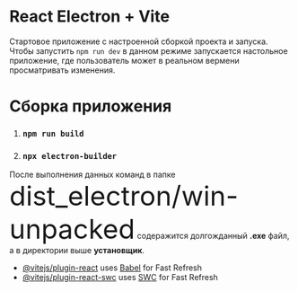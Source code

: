 # React Electron + Vite

Стартовое приложение с настроенной сборкой проекта и запуска.
Чтобы запустить `npm run dev` в данном режиме запускается настольное приложение, где пользователь может в реальном вермени просматривать изменения.

# Сборка приложения
1. ### `npm run build`
2. ### `npx electron-builder`

После выполнения данных команд в папке <font size="15">dist_electron/win-unpacked</font> содеражится долгожданный  **.exe** файл, а в директории выше **установщик**.

- [@vitejs/plugin-react](https://github.com/vitejs/vite-plugin-react/blob/main/packages/plugin-react/README.md) uses [Babel](https://babeljs.io/) for Fast Refresh
- [@vitejs/plugin-react-swc](https://github.com/vitejs/vite-plugin-react-swc) uses [SWC](https://swc.rs/) for Fast Refresh
